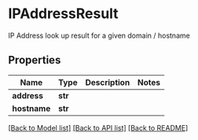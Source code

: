 # IPAddressResult

IP Address look up result for a given domain / hostname
## Properties
Name | Type | Description | Notes
------------ | ------------- | ------------- | -------------
**address** | **str** |  | 
**hostname** | **str** |  | 

[[Back to Model list]](../README#documentation-for-models) [[Back to API list]](../README#documentation-for-api-endpoints) [[Back to README]](../README)



